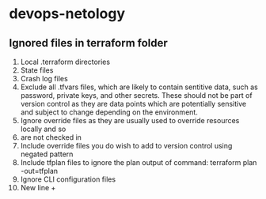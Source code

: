 # devops-netology
## Ignored files in terraform folder
1. Local .terraform directories
1. State files
1. Crash log files
1. Exclude all .tfvars files, which are likely to contain sentitive data, such as password, private keys, and other secrets. These should not be part of version control as they are data points which are potentially sensitive and subject to change depending on the environment.
1. Ignore override files as they are usually used to override resources locally and so
1. are not checked in
1. Include override files you do wish to add to version control using negated pattern
1. Include tfplan files to ignore the plan output of command: terraform plan -out=tfplan
1. Ignore CLI configuration files
1. New line +
